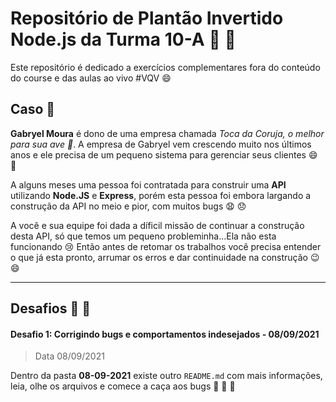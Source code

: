 # Repositório de Plantão Invertido Node.js da Turma 10-A :book: :rocket:

Este repositório é dedicado a exercícios complementares fora do conteúdo do course e das aulas ao vivo #VQV :smile:

## Caso :thinking:

**Gabryel Moura** é dono de uma empresa chamada *Toca da Coruja, o melhor para sua ave :green_heart:*. A empresa de Gabryel vem
crescendo muito nos últimos anos e ele precisa de um pequeno sistema para gerenciar seus clientes :smile: :rocket:

A alguns meses uma pessoa foi contratada para construir uma **API** utilizando **Node.JS** e **Express**, porém esta pessoa foi
embora largando a construção da API no meio e pior, com muitos bugs :anguished: :disappointed:

A você e sua equipe foi dada a díficil missão de continuar a construção desta API, só que temos um pequeno probleminha...Ela não esta
funcionando :cry: Então antes de retomar os trabalhos você precisa entender o que já esta pronto, arrumar os erros e dar continuidade
na construção :wink: :smile:

---

## Desafios :thinking: :eyes:

#### Desafio 1: Corrigindo bugs e comportamentos indesejados - 08/09/2021

> Data 08/09/2021

Dentro da pasta **08-09-2021** existe outro `README.md` com mais informações, leia, olhe os arquivos e
comece a caça aos bugs :bow_and_arrow: :thinking: :eyes:
